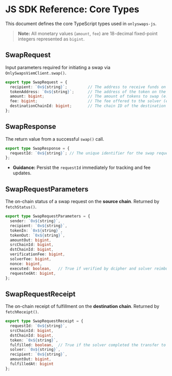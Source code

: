 # JS SDK Reference: Core Types

This document defines the core TypeScript types used in `onlyswaps-js`.

> **Note:** All monetary values (`amount`, `fee`) are 18-decimal fixed-point integers represented as `bigint`.

## SwapRequest

Input parameters required for initiating a swap via `OnlySwapsViemClient.swap()`.

```typescript
export type SwapRequest = {
  recipient: `0x${string}`;         // The address to receive funds on the destination chain.
  tokenAddress: `0x${string}`;      // The address of the token on the source chain.
  amount: bigint;                   // The amount of tokens to swap (e.g., 100n for 100 RUSD).
  fee: bigint;                      // The fee offered to the solver (e.g., 1n for 1 RUSD).
  destinationChainId: bigint;       // The chain ID of the destination network.
};
```

## SwapResponse

The return value from a successful `swap()` call.

```typescript
export type SwapResponse = {
  requestId: `0x${string}`; // The unique identifier for the swap request.
};
```

  * **Guidance:** Persist the `requestId` immediately for tracking and fee updates.

## SwapRequestParameters

The on-chain status of a swap request on the **source chain**. Returned by `fetchStatus()`.

```typescript
export type SwapRequestParameters = {
  sender: `0x${string}`,
  recipient: `0x${string}`,
  tokenIn: `0x${string}`,
  tokenOut: `0x${string}`,
  amountOut: bigint,
  srcChainId: bigint,
  dstChainId: bigint,
  verificationFee: bigint,
  solverFee: bigint,
  nonce: bigint,
  executed: boolean,   // True if verified by dcipher and solver reimbursed.
  requestedAt: bigint,
};
```

## SwapRequestReceipt

The on-chain receipt of fulfillment on the **destination chain**. Returned by `fetchReceipt()`.

```typescript
export type SwapRequestReceipt = {
  requestId: `0x${string}`,
  srcChainId: bigint,
  dstChainId: bigint,
  token: `0x${string}`,
  fulfilled: boolean,  // True if the solver completed the transfer to the user.
  solver: `0x${string}`,
  recipient: `0x${string}`,
  amountOut: bigint,
  fulfilledAt: bigint
};
```

``` 
